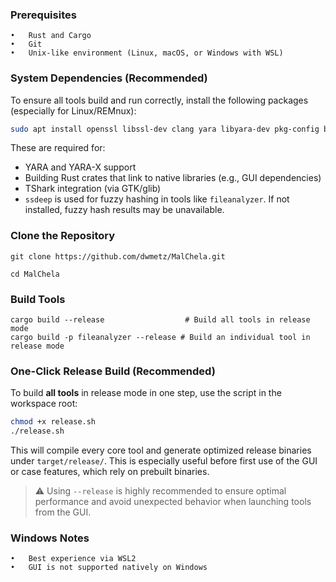 ### Prerequisites

	•	Rust and Cargo
	•	Git
	•	Unix-like environment (Linux, macOS, or Windows with WSL)

### System Dependencies (Recommended)

To ensure all tools build and run correctly, install the following packages (especially for Linux/REMnux):

```bash
sudo apt install openssl libssl-dev clang yara libyara-dev pkg-config build-essential libglib2.0-dev libgtk-3-dev ssdeep
```

These are required for:
- YARA and YARA-X support
- Building Rust crates that link to native libraries (e.g., GUI dependencies)
- TShark integration (via GTK/glib)
- `ssdeep` is used for fuzzy hashing in tools like `fileanalyzer`. If not installed, fuzzy hash results may be unavailable.

### Clone the Repository
```
git clone https://github.com/dwmetz/MalChela.git

cd MalChela
```
### Build Tools

```
cargo build --release                  # Build all tools in release mode
cargo build -p fileanalyzer --release # Build an individual tool in release mode
```

### One-Click Release Build (Recommended)

To build **all tools** in release mode in one step, use the script in the workspace root:

```bash
chmod +x release.sh
./release.sh
```

This will compile every core tool and generate optimized release binaries under `target/release/`. This is especially useful before first use of the GUI or case features, which rely on prebuilt binaries.

> ⚠️ Using `--release` is highly recommended to ensure optimal performance and avoid unexpected behavior when launching tools from the GUI.
### Windows Notes

	•	Best experience via WSL2
	•	GUI is not supported natively on Windows
